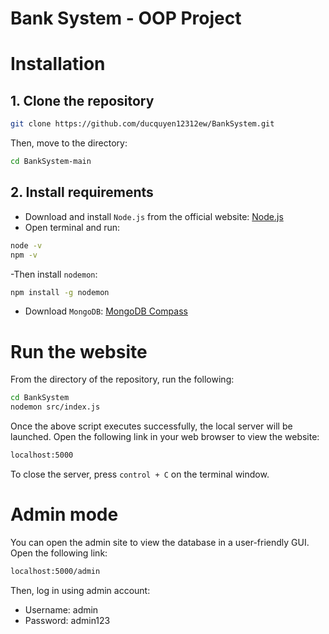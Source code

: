 # Bank System  - OOP Project
# Installation
## 1. Clone the repository
```bash
git clone https://github.com/ducquyen12312ew/BankSystem.git
```
Then, move to the directory:
```bash
cd BankSystem-main
```
## 2. Install requirements
- Download and install `Node.js` from the official website: [Node.js](https://nodejs.org/)
- Open terminal and run:
```bash
node -v
npm -v
```
-Then install `nodemon`:
```bash
npm install -g nodemon
```
- Download `MongoDB`: [MongoDB Compass](https://www.mongodb.com/try/download/community)
# Run the website
From the directory of the repository, run the following:
```bash
cd BankSystem
nodemon src/index.js
```
Once the above script executes successfully, the local server will be launched. Open the following link in your web browser to view the website:
```bash
localhost:5000
```
To close the server, press `control + C` on the terminal window. 
# Admin mode
You can open the admin site to view the database in a user-friendly GUI. Open the following link:
```bash
localhost:5000/admin
```
Then, log in using admin account:
- Username: admin
- Password: admin123
















